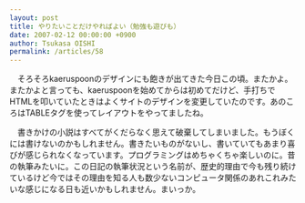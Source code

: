 ```yaml
---
layout: post
title: やりたいことだけやればよい（勉強も遊びも）
date: 2007-02-12 00:00:00 +0900
author: Tsukasa OISHI
permalink: /articles/58
---
```



　そろそろkaeruspoonのデザインにも飽きが出てきた今日この頃。またかよ。またかよと言っても、kaeruspoonを始めてからは初めてだけど、手打ちでHTMLを叩いていたときはよくサイトのデザインを変更していたのです。あのころはTABLEタグを使ってレイアウトをやってましたね。  

　書きかけの小説はすべてがくだらなく思えて破棄してしまいました。もうぼくには書けないのかもしれません。書きたいものがないし、書いていてもあまり喜びが感じられなくなっています。プログラミングはめちゃくちゃ楽しいのに。昔の執筆みたいに。この日記の執筆状況という名前が、歴史的理由で今も残り続けているけど今ではその理由を知る人も数少ないコンピュータ関係のあれこれみたいな感じになる日も近いかもしれません。まいっか。  

